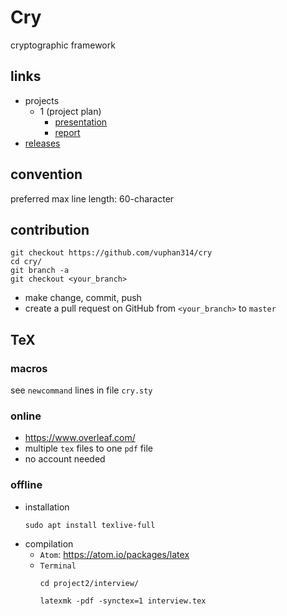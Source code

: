 # Cry
cryptographic framework

## links
- projects
  - 1 (project plan)
    - [presentation][presentation1]
    - [report][report1]
- [releases][releases]

## convention
preferred max line length: 60-character

## contribution
```
git checkout https://github.com/vuphan314/cry
cd cry/
git branch -a
git checkout <your_branch>
```
- make change, commit, push
- create a pull request on GitHub
  from `<your_branch>` to `master`

## TeX

### macros
see `newcommand` lines in file `cry.sty`

### online
- https://www.overleaf.com/
- multiple `tex` files to one `pdf` file
- no account needed

### offline
- installation
  ```
  sudo apt install texlive-full

  ```
- compilation
  - `Atom`: https://atom.io/packages/latex
  - `Terminal`
    ```
    cd project2/interview/

    latexmk -pdf -synctex=1 interview.tex
    ```
<!-- --------------------------------------------------- -->

[presentation1]:https://github.com/vuphan314/cry/blob/master/project1/presentation/presentation.pdf
[report1]:https://github.com/vuphan314/cry/blob/master/project1/report/report.pdf

[releases]:https://github.com/vuphan314/cry/releases
